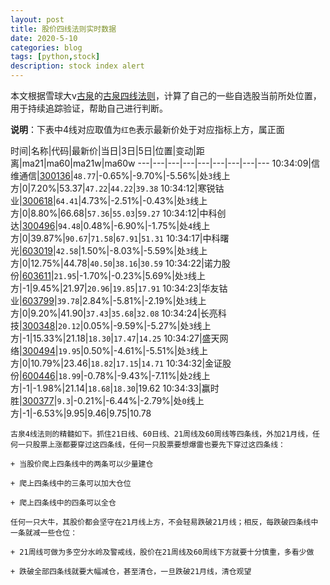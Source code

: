 ```yaml
---
layout: post
title: 股价四线法则实时数据
date: 2020-5-10
categories: blog
tags: [python,stock]
description: stock index alert
---
```



本文根据雪球大v[古泉](https://xueqiu.com/u/7148646888)的[古泉四线法则](https://xueqiu.com/7148646888/130498192)，计算了自己的一些自选股当前所处位置，用于持续追踪验证，帮助自己进行判断。

**说明**：下表中4线对应取值为`红色`表示最新价处于对应指标上方，属正面

时间|名称|代码|最新价|当日|3日|5日|位置|变动|距离|ma21|ma60|ma21w|ma60w
---|---|---|---|---|---|---|---|---
10:34:09|信维通信|[300136](https://xueqiu.com/S/SZ300136)|`48.77`|-0.65%|-9.70%|-5.56%|处`3`线上方|0|7.20%|53.37|`47.22`|`44.22`|`39.38`
10:34:12|寒锐钴业|[300618](https://xueqiu.com/S/SZ300618)|`64.41`|4.73%|-2.51%|-0.43%|处`3`线上方|0|8.80%|66.68|`57.36`|`55.03`|`59.27`
10:34:12|中科创达|[300496](https://xueqiu.com/S/SZ300496)|`94.48`|0.48%|-6.90%|-1.75%|处`4`线上方|0|39.87%|`90.67`|`71.58`|`67.91`|`51.31`
10:34:17|中科曙光|[603019](https://xueqiu.com/S/SH603019)|`42.58`|1.50%|-8.03%|-5.59%|处`3`线上方|0|12.75%|44.78|`40.50`|`38.16`|`30.59`
10:34:22|诺力股份|[603611](https://xueqiu.com/S/SH603611)|`21.95`|-1.70%|-0.23%|5.69%|处`3`线上方|-1|9.45%|21.97|`20.96`|`19.85`|`17.91`
10:34:23|华友钴业|[603799](https://xueqiu.com/S/SH603799)|`39.78`|2.84%|-5.81%|-2.19%|处`3`线上方|0|9.20%|41.90|`37.43`|`35.68`|`32.08`
10:34:24|长亮科技|[300348](https://xueqiu.com/S/SZ300348)|`20.12`|0.05%|-9.59%|-5.27%|处`3`线上方|-1|15.33%|21.18|`18.30`|`17.47`|`14.25`
10:34:27|盛天网络|[300494](https://xueqiu.com/S/SZ300494)|`19.95`|0.50%|-4.61%|-5.51%|处`3`线上方|0|10.79%|23.46|`18.82`|`17.15`|`14.71`
10:34:32|金证股份|[600446](https://xueqiu.com/S/SH600446)|`18.99`|-0.78%|-9.43%|-7.11%|处`2`线上方|-1|-1.98%|21.14|`18.68`|`18.30`|19.62
10:34:33|赢时胜|[300377](https://xueqiu.com/S/SZ300377)|`9.3`|-0.21%|-6.44%|-2.79%|处`0`线上方|-1|-6.53%|9.95|9.46|9.75|10.78

```
古泉4线法则的精髓如下。抓住21日线、60日线、21周线及60周线等四条线，外加21月线，任何一只股票上涨都要穿过这四条线，任何一只股票要想爆雷也要先下穿过这四条线：

+ 当股价爬上四条线中的两条可以少量建仓

+ 爬上四条线中的三条可以加大仓位

+ 爬上四条线中的四条可以全仓

任何一只大牛，其股价都会坚守在21月线上方，不会轻易跌破21月线；相反，每跌破四条线中一条就减一些仓位：

+ 21周线可做为多空分水岭及警戒线，股价在21周线及60周线下方就要十分慎重，多看少做

+ 跌破全部四条线就要大幅减仓，甚至清仓，一旦跌破21月线，清仓观望
```